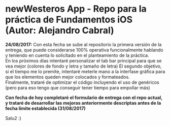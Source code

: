 # **newWesteros App** - Repo para la práctica de Fundamentos iOS (Autor: Alejandro Cabral)  

**24/08/2017:** Con esta fecha se sube al repositorio la primera versión de la entrega, que puede considerarse 100% operativa
 funcionalmente hablando y teniendo en cuenta lo solicitado en el planteamiento de la práctica.  
En los próximos días intentaré personalizar el tab bar principal para que se vea mejor (colores de fondo y letra y tamaño de letra)
El segundo objetivo, si el tiempo me lo premite, intentaré meterle mano a la interfase gráfica para que los elementos queden mejor colocados
 y formateados.  
Finalmente, trataré de optimizar el código incluyendo el uso de genéricos (pero para eso tengo que conseguir tener tiempo para empollar más)  

**Con fecha de hoy completaré el formulario de entrega con el repo actual, y trataré de desarrollar las mejoras anteriormente descriptas antes 
de la fecha límite establecida (31/08/2017)**  
  
Salu2 :)  
